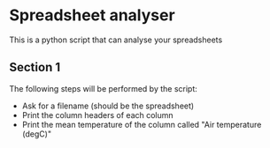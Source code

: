 # Spreadsheet analyser
This is a python script that can analyse your spreadsheets
## Section 1
The following steps will be performed by the script:
- Ask for a filename (should be the spreadsheet)
- Print the column headers of each column
- Print the mean temperature of the column called "Air temperature (degC)"
